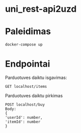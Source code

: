 # uni_rest-api2uzd
# Paleidimas
```
docker-compose up
```
# Endpointai


Parduotuves daiktu isgavimas: 
```
GET localhost/items
```

Parduotuves daiktu pirkimas 
```
POST localhost/buy
Body: 
{
'userId': number,
'itemId': number
}
```
